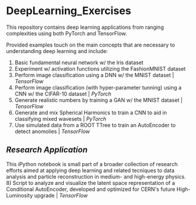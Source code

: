 # DeepLearning_Exercises
This repository contains deep learning applications from ranging complexities using both PyTorch and TensorFlow.

Provided examples touch on the main concepts that are necessary to understanding deep learning and include:

  1) Basic fundamental neural network w/ the Iris dataset
  2) Experiment w/ activation functions utilizing the FashionMNIST dataset
  3) Perform image classification using a DNN w/ the MNIST dataset | _TensorFlow_
  4) Perform image classification (with hyper-parameter tunning) using a CNN w/ the CIFAR-10 dataset | _PyTorch_
  5) Generate realistic numbers by training a GAN w/ the MNIST dataset | _TensorFlow_
  6) Generate and mix Spherical Harmonics to train a CNN to aid in classifying mixed wavesets | _PyTorch_
  7) Use simulated data from a ROOT TTree to train an AutoEncoder to detect anomolies | _TensorFlow_

## _Research Application_
This iPython notebook is small part of a broader collection of research efforts aimed at applying deep learning and related tecniques to data analysis and particle reconstruction in medium- and high-energy physics.
  8) Script to analyze and visualize the latent space representation of a Conditional AutoEncoder, developed and optimized for CERN's future High-Luminosity upgrade | _TensorFlow_






